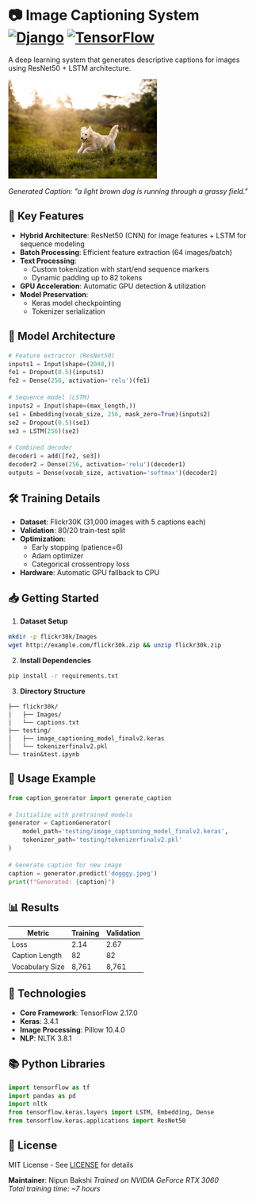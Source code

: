 # 📷 Image Captioning System [![Django](https://img.shields.io/badge/Django-5.0.7-brightgreen)](https://www.djangoproject.com/) [![TensorFlow](https://img.shields.io/badge/TensorFlow-2.17-orange)](https://www.tensorflow.org/)

A deep learning system that generates descriptive captions for images using ResNet50 + LSTM architecture.

<img src="doggy.jpeg" width="300" />
  
*Generated Caption: "a light brown dog is running through a grassy field."*

## 🚀 Key Features
- **Hybrid Architecture**: ResNet50 (CNN) for image features + LSTM for sequence modeling
- **Batch Processing**: Efficient feature extraction (64 images/batch)
- **Text Processing**: 
  - Custom tokenization with start/end sequence markers
  - Dynamic padding up to 82 tokens
- **GPU Acceleration**: Automatic GPU detection & utilization
- **Model Preservation**: 
  - Keras model checkpointing 
  - Tokenizer serialization

## 🧠 Model Architecture
```python
# Feature extractor (ResNet50)
inputs1 = Input(shape=(2048,))
fe1 = Dropout(0.5)(inputs1)
fe2 = Dense(256, activation='relu')(fe1)

# Sequence model (LSTM)
inputs2 = Input(shape=(max_length,))
se1 = Embedding(vocab_size, 256, mask_zero=True)(inputs2)
se2 = Dropout(0.5)(se1)
se3 = LSTM(256)(se2)

# Combined decoder
decoder1 = add([fe2, se3])
decoder2 = Dense(256, activation='relu')(decoder1)
outputs = Dense(vocab_size, activation='softmax')(decoder2)
```

## 🛠️ Training Details
- **Dataset**: Flickr30K (31,000 images with 5 captions each)
- **Validation**: 80/20 train-test split
- **Optimization**:
  - Early stopping (patience=6)
  - Adam optimizer
  - Categorical crossentropy loss
- **Hardware**: Automatic GPU fallback to CPU

## 📥 Getting Started
1. **Dataset Setup**
```bash
mkdir -p flickr30k/Images
wget http://example.com/flickr30k.zip && unzip flickr30k.zip
```

2. **Install Dependencies**
```bash
pip install -r requirements.txt
```

3. **Directory Structure**
```
├── flickr30k/
│   ├── Images/
│   └── captions.txt
├── testing/
│   ├── image_captioning_model_finalv2.keras
│   └── tokenizerfinalv2.pkl
└── train&test.ipynb
```

## 🧪 Usage Example
```python
from caption_generator import generate_caption

# Initialize with pretrained models
generator = CaptionGenerator(
    model_path='testing/image_captioning_model_finalv2.keras',
    tokenizer_path='testing/tokenizerfinalv2.pkl'
)

# Generate caption for new image
caption = generator.predict('dogggy.jpeg')
print(f"Generated: {caption}")
```

## 📊 Results
| Metric          | Training | Validation |
|-----------------|----------|------------|
| Loss            | 2.14     | 2.67       |
| Caption Length  | 82       | 82         |
| Vocabulary Size | 8,761    | 8,761      |

## 🔧 Technologies
- **Core Framework**: TensorFlow 2.17.0
- **Keras**: 3.4.1
- **Image Processing**: Pillow 10.4.0
- **NLP**: NLTK 3.8.1

## 📚 Python Libraries
```python
import tensorflow as tf
import pandas as pd
import nltk
from tensorflow.keras.layers import LSTM, Embedding, Dense
from tensorflow.keras.applications import ResNet50
```

## 📜 License
MIT License - See [LICENSE](LICENSE) for details

**Maintainer**: Nipun Bakshi
*Trained on NVIDIA GeForce RTX 3060*  
*Total training time: ~7 hours*
